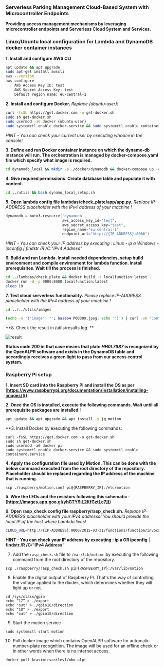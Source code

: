 ### Serverless Parking Management Cloud-Based System with Microcontroller Endpoints

**Providing access management mechanisms by leveraging microcontroller endpoints and Serverless Cloud System and Services.**

### Linux/Ubuntu local configuration for Lambda and DynamoDB docker container instances

**1. Install and configure AWS CLI**

```bash
apt update && apt upgrade
sudo apt-get install awscli
aws --version
aws configure
	AWS Access Key ID: test
	AWS Secret Access Key: test
	Default region name: eu-central-1
```

**2. Install and configure Docker.** *Replace {ubuntu-user}!*

```bash
curl -fsSL https://get.docker.com -o get-docker.sh
sudo sh get-docker.sh
sudo usermod -aG docker {ubuntu-user}
sudo systemctl enable docker.service && sudo systemctl enable containerd.service
```

*HINT - You can check your current user by executing whoami in the console!*

**3. Define and run Docker container instance on which the dynamo-db instance will run. The orchestration is managed by docker-compose.yaml file which specify what image is required.**

```bash
cd dynamodb_local && mkdir -p ./docker/dynamodb && docker-compose up -d
```

**4. Give required permissions. Create database table and populate it with content.** 

```bash
cd ../utils && bash dynamo_local_setup.sh
```

**5. Open lambda config file lambdas/check_plate/app/app.py.** *Replace IP-ADDRESS placeholder with the IPv4 address of your machine !*


```python
dynamodb = boto3.resource('dynamodb',
                          aws_access_key_id="test",
                          aws_secret_access_key="test",
                          region_name="eu-central-1",
                          endpoint_url="http://{IP-ADDRESS}:8000")
```

*HINT - You can check your IP address by executing :
Linux - ip a
Windows - ipconfig | findstr /R /C:"IPv4 Address"*

**6. Build and run Lambda. Install needed dependencies, setup build environment and compile environment for lambda function. Install prerequisites. Wait till the process is finished.**

```bash
cd ../lambdas/check_plate && docker build -t localfunction:latest . 
docker run -d -p 9000:8080 localfunction:latest
sleep 10
```

**7. Test cloud serverless functionality.** *Please replace IP-ADDRESS placeholder with the IPv4 address of your machine !*

```bash
cd ../../utils/images

(echo -n '{"image": "'; base64 P00399.jpeg; echo '"}') | curl -sH "Content-Type: application/json" -d @- "http://{IP-ADDRESS}:9000/2015-03-31/functions/function/invocations" >> ../results.log
```

**8. Check the result in /utils/results.log. ** 

![result](https://user-images.githubusercontent.com/28921188/122923807-bcf4fc00-d36d-11eb-99cb-6ad380e6b505.png)

**Status code 200 in that case means that plate *HH0L7687* is recognized by the OpenALPR software and exists in the DynamoDB table and accordingly receives a green light to pass from our access control system.**

### Raspberry Pi setup

**1. Insert SD card into the Raspberry Pi and install the OS as per [https://www.raspberrypi.org/documentation/installation/installing-images/]()**

**2. Once the OS is installed, execute the following commands. Wait until all prerequisite packages are installed !**

```bash
apt update && apt upgrade && apt install -y jq motion
```

**3. Install Docker by executing the following commands:

```
curl -fsSL https://get.docker.com -o get-docker.sh
sudo sh get-docker.sh
sudo usermod -aG docker pi
sudo systemctl enable docker.service && sudo systemctl enable containerd.service
```

**4. Apply the configuration file used by Motion. This can be done with the below command executed from the root directory of the repository. Placeholder should be replaced regarding the IP address of the machine that is running.**

```
scp ./raspberry/motion.conf pi@{RASPBERRY_IP}:/etc/motion
```
**5. Wire the LEDs and the resistors following this schematic - [https://images.app.goo.gl/yhGTY9iL2KfGztLc7]()**

**6. Open rasp_check config file raspberry/rasp_check.sh.** *Replace IP-ADDRESS placeholder with your IPv4 addresss! You should provide the local IP of the host where Lambda lives!*

```bash
CLOUD_URL=http://{IP-ADDRESS}:9000/2015-03-31/functions/function/invocations
```

**HINT - You can check your IP address by executing : ip a OR ipconfig | findstr /R /C:"IPv4 Address"**

7. Add the `rasp_check.sh` file to `/var/lib/motion` by executing the following command from the root directory of the repository.

```
scp ./raspberry/rasp_check.sh pi@{RASPBERRY_IP}:/var/lib/motion
```

8. Еnable the digital output of Raspberry PI. That's the way of controlling the voltage applied to the diodes, which determines whether they will light up or not.

```
cd /sys/class/gpio
echo “17” > ./export
echo "out" > ./gpio18/direction
echo "18" > ./export
echo "out" > ./gpio18/direction
```

9. Start the motion service

```
sudo systemctl start motion
```

10. Pull docker image which contains OpenALPR software for automatic number-plate recognition. The image will be used for an offline check or in other words when there is no internet access.

```
docker pull krasimirvasilev1/nbu-alpr
```
